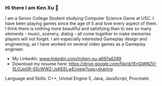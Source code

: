 ### Hi there I am Ken Xu 👋

I am a Senior College Student studying Computer Science Game at USC. I have been playing games since the age of 5 and love every aspect of them. I think there is nothing more beautiful and satisfying than to see so many elements - music, 
scenery, dialog - all come together to make memories players will not forget. I am especially interested Gameplay design and engineering, as I have worked on several video games as a Gameplay engineer. 

 - My LinkedIn: www.linkedin.com/in/ken-xu-a697a6289
 - Download my resume here: https://drive.google.com/file/d/1ErlQWNZ0-5LOJp0R-S5cWWZ-JsKEELwE/view?usp=sharing

Language and Skills: C++, Unreal Engine 5, Java, JavaScript, Procreate


